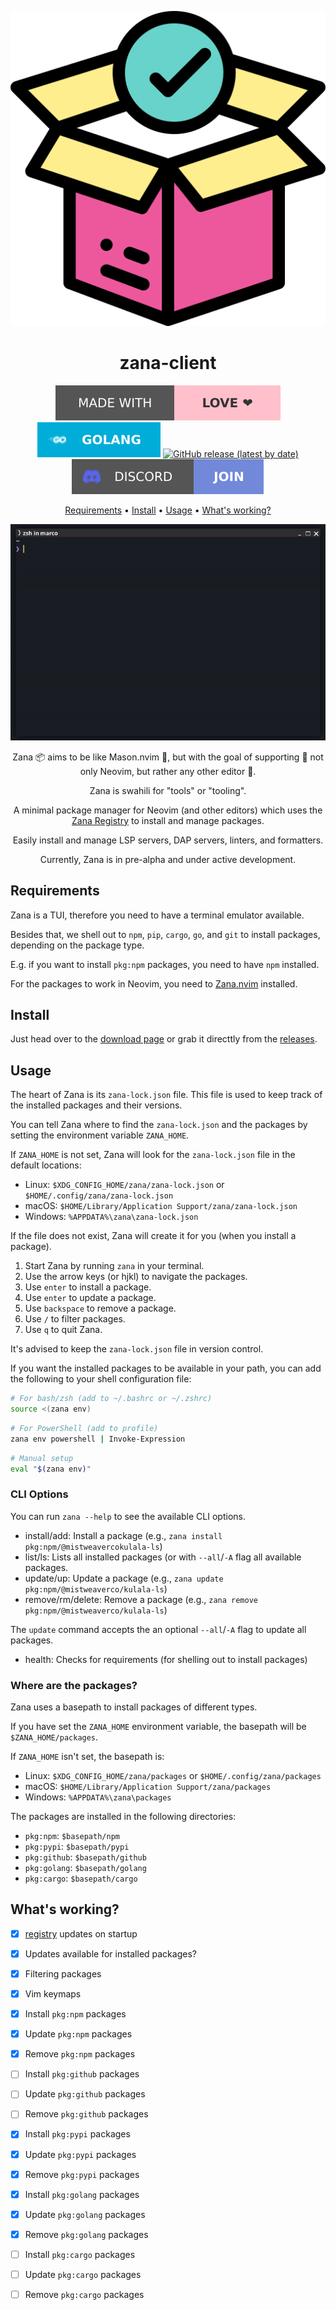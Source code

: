 <div align="center">

![Zana Logo](assets/logo.svg)

# zana-client

[![Made with love](assets/badge-made-with-love.svg)](https://github.com/mistweaverco/zana-client/graphs/contributors)
[![Go](assets/badge-golang.svg)](https://golang.org/)
[![GitHub release (latest by date)](https://img.shields.io/github/v/release/mistweaverco/zana-client?style=for-the-badge)](https://github.com/mistweaverco/zana-client/releases/latest)
[![Discord](assets/badge-discord.svg)](https://getzana.net/discord)

[Requirements](#requirements) • [Install](#install) • [Usage](#usage) • [What's working?](#whats-working)

<p></p>

![Zana Demo Gif](assets/demo.gif)

<p></p>

Zana 📦 aims to be like Mason.nvim 🧱,
but with the goal of supporting 🌈 not only Neovim,
but rather any other editor 🫶.

Zana is swahili for "tools" or "tooling".

A minimal package manager for Neovim (and other editors) which
uses the [Zana Registry][zana-registry] to install and manage packages.

Easily install and manage LSP servers, DAP servers, linters, and formatters.

<p></p>

Currently, Zana is in pre-alpha and under active development.

<p></p>

</div>

## Requirements

Zana is a TUI, therefore you need to have a terminal emulator available.

Besides that, we shell out to `npm`, `pip`, `cargo`, `go`, and `git` to install packages,
depending on the package type.

E.g. if you want to install `pkg:npm` packages, you need to have `npm` installed.

For the packages to work in Neovim, you need to
[Zana.nvim](https://github.com/mistweaverco/zana.nvim) installed.

## Install

Just head over to the [download page][download-page] or
grab it directtly from the [releases][releases-page].

## Usage

The heart of Zana is its `zana-lock.json` file.
This file is used to keep track of the installed packages and their versions.

You can tell Zana where to find the `zana-lock.json` and
the packages by setting the environment variable `ZANA_HOME`.

If `ZANA_HOME` is not set,
Zana will look for the `zana-lock.json` file in the default locations:

- Linux: `$XDG_CONFIG_HOME/zana/zana-lock.json` or `$HOME/.config/zana/zana-lock.json`
- macOS: `$HOME/Library/Application Support/zana/zana-lock.json`
- Windows: `%APPDATA%\zana\zana-lock.json`

If the file does not exist,
Zana will create it for you (when you install a package).

1. Start Zana by running `zana` in your terminal.
2. Use the arrow keys (or hjkl) to navigate the packages.
3. Use `enter` to install a package.
4. Use `enter` to update a package.
5. Use `backspace` to remove a package.
6. Use `/` to filter packages.
7. Use `q` to quit Zana.

It's advised to keep the `zana-lock.json` file in version control.

If you want the installed packages to be available in your path,
you can add the following to your shell configuration file:

```sh
# For bash/zsh (add to ~/.bashrc or ~/.zshrc)
source <(zana env)
```

```sh
# For PowerShell (add to profile)
zana env powershell | Invoke-Expression
```

```sh
# Manual setup
eval "$(zana env)"
```

### CLI Options

You can run `zana --help` to see the available CLI options.

- install/add: Install a package (e.g., `zana install pkg:npm/@mistweavercokulala-ls`)
- list/ls: Lists all installed packages (or with `--all`/`-A` flag all available packages.
- update/up: Update a package (e.g., `zana update pkg:npm/@mistweaverco/kulala-ls`)
- remove/rm/delete: Remove a package (e.g., `zana remove pkg:npm/@mistweaverco/kulala-ls`)

The `update` command accepts the an optional `--all`/`-A` flag to update all packages.

- health: Checks for requirements (for shelling out to install packages)

### Where are the packages?

Zana uses a basepath to install packages of different types.

If you have set the `ZANA_HOME` environment variable,
the basepath will be `$ZANA_HOME/packages`.

If `ZANA_HOME` isn't set, the basepath is:

- Linux: `$XDG_CONFIG_HOME/zana/packages` or `$HOME/.config/zana/packages`
- macOS: `$HOME/Library/Application Support/zana/packages`
- Windows: `%APPDATA%\zana\packages`

The packages are installed in the following directories:

- `pkg:npm`: `$basepath/npm`
- `pkg:pypi`: `$basepath/pypi`
- `pkg:github`: `$basepath/github`
- `pkg:golang`: `$basepath/golang`
- `pkg:cargo`: `$basepath/cargo`

## What's working?

- [x] [registry](https://github.com/mistweaverco/zana-registry) updates on startup
- [x] Updates available for installed packages?
- [x] Filtering packages
- [x] Vim keymaps
- [x] Install `pkg:npm` packages
- [x] Update `pkg:npm` packages
- [x] Remove `pkg:npm` packages
- [ ] Install `pkg:github` packages
- [ ] Update `pkg:github` packages
- [ ] Remove `pkg:github` packages
- [x] Install `pkg:pypi` packages
- [x] Update `pkg:pypi` packages
- [x] Remove `pkg:pypi` packages
- [x] Install `pkg:golang` packages
- [x] Update `pkg:golang` packages
- [x] Remove `pkg:golang` packages
- [ ] Install `pkg:cargo` packages
- [ ] Update `pkg:cargo` packages
- [ ] Remove `pkg:cargo` packages


[download-page]: https://getzana.net/#download
[releases-page]: https://github.com/mistweaverco/zana-client/releases/latest
[zana-registry]: https://github.com/mistweaverco/zana-registry

